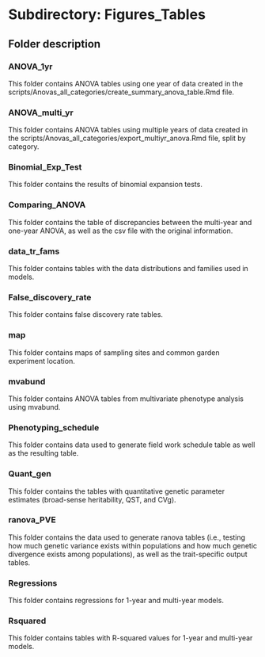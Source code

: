 # Subdirectory: Figures_Tables

## Folder description

### ANOVA_1yr

This folder contains ANOVA tables using one year of data created in the scripts/Anovas_all_categories/create_summary_anova_table.Rmd file.

### ANOVA_multi_yr

This folder contains ANOVA tables using multiple years of data created in the scripts/Anovas_all_categories/export_multiyr_anova.Rmd file, split by category.

### Binomial_Exp_Test

This folder contains the results of binomial expansion tests.

### Comparing_ANOVA

This folder contains the table of discrepancies between the multi-year and one-year ANOVA, as well as the csv file with the original information.

### data_tr_fams

This folder contains tables with the data distributions and families used in models.

### False_discovery_rate

This folder contains false discovery rate tables.

### map

This folder contains maps of sampling sites and common garden experiment location.

### mvabund

This folder contains ANOVA tables from multivariate phenotype analysis using mvabund.

### Phenotyping_schedule

This folder contains data used to generate field work schedule table as well as the resulting table.

### Quant_gen

This folder contains the tables with quantitative genetic parameter estimates (broad-sense heritability, QST, and CVg).

### ranova_PVE

This folder contains the data used to generate ranova tables (i.e., testing how much genetic variance exists within populations and how much genetic divergence exists among populations), as well as the trait-specific output tables.

### Regressions

This folder contains regressions for 1-year and multi-year models.

### Rsquared

This folder contains tables with R-squared values for 1-year and multi-year models.